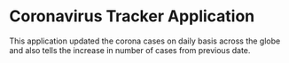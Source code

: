 # Coronavirus Tracker Application
This application updated the corona cases on daily basis across the globe and also tells the  increase in number of cases from previous date.
